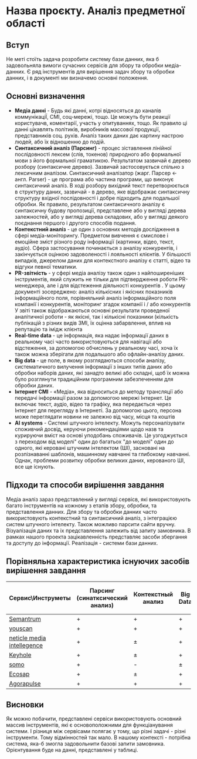 # Назва проєкту. Аналіз предметної області

## Вступ

Не меті стоїть задача розробити систему бази данних, яка б задовольняла вимоги сучасних сервісів для збору та обробки медіа-данних. Є ряд інструментів для вирішення задач збору та обробки данних, і в документі ми визначемо основні положення. 


## Основні визначення

* __Медіа данні__ - Будь які данні, котрі відносяться до каналів коммунікаціЇ, СМІ, соц-мережі, тощо. Це можуть бути реакції користувачв, коментарії, участь у опитуваннях,       тощо. Як правило ці данні цікавлять політиків, виробників массової продукції, представників соц. рухів. Аналіз таких даних дає картину настрою людей, або їх відношенню до       подій. 
* __Синтаксичний аналіз (Парсинг)__ - процес зіставлення лінійної послідовності лексем (слів, токенов) природного або формальної мови з його формальної граматикою. Результатом зазвичай є дерево розбору (синтаксичне дерево). Зазвичай застосовується спільно з лексичним аналізом. Синтаксичний аналізатор (жарг. Парсер ← англ. Parser) - це програма або частина програми, що виконує синтаксичний аналіз. В ході розбору вихідний текст перетворюється в структуру даних, зазвичай - в дерево, яке відображає синтаксичну структуру вхідної послідовності і добре підходить для подальшої обробки. Як правило, результатом синтаксичного аналізу є синтаксичну будову пропозиції, представлене або у вигляді дерева залежностей, або у вигляді дерева складових, або у вигляді деякого поєднання першого і другого способів подання.
* __Контекстний аналіз__ - це один з основних методів дослідження в сфері медіа-моніторингу. Предметом вивчення є смислове і емоційне зміст різного роду інформації (картинки, відео, текст, аудіо). Сфера застосування починається з аналізу конкурентів, і закінчується оцінкою задоволеності і лояльності клієнтів. У більшості випадків, джерелом даних для контекстного аналізу є статті, відео та відгуки певної тематики.
* __PR-звітність__ -  у сфері медіа аналізу також один з найпоширеніших інструментів, який служить не тільки для підтвердження роботи PR-менеджера, але і для відстеження діяльності конкурентів . У цьому документі зосереджено: аналіз кількісних і якісних показників інформаційного поля, порівняльний аналіз інформаційного поля компанії і конкурентів, моніторинг згадок компанії і / або конкурентів
У звіті також відображаються основні результати проведеної аналітичної роботи - як якісні, так і кількісні показники (кількість публікацій з різних видів ЗМІ, їх оцінна забарвлення, вплив на репутацію та імідж клієнта
* __Real-time data__ - це інформація, яка надає інформації даних в реальному часі часто використовуються для навігації або відстеження, за допомогою обчислень у реальному часі, хоча їх також можна зберігати для подальшого або офлайн-аналізу даних.
* __Big data__ - це поле, в якому розглядаються способи аналізу, систематичного вилучення інформації з інших типів даних або обробки наборів даних, які занадто великі або складні, щоб їх можна було розглянути традиційним програмним забезпеченням для обробки даних. 
* __Інтернет СМІ__ -  «Медіа», яка відноситься до методу трансляції або передачі інформації разом за допомогою мережі Інтернет. Це включає текст, аудіо, відео та графіку, яка передається через Інтернет для перегляду в Інтернеті. За допомогою цього, персона може переглядати новини не залежно від часу, місця та коштів
* __AI systems__ - Системі штучного інтелекту. Можуть персоналізувати споживчий досвід, керуючи рекомендаціями щодо назв та курируючи вміст на основі уподобань споживачів. Це узгоджується з переходом від моделі" один до багатьох "до моделі" один до одного, які керовані штучним інтелектом (ШІ), засновані на розпізнаванні шаблонів, машинному навчанні та глибокому навчанні. Однак, проблеми розвитку обробки великих даних, керованого ШІ, все ще існують. 

## Підходи та способи вирішення завдання

 Медіа аналіз зараз представлений у вигляді сервісв, які використовують багато інструментів на кожному з етапів збору, обробки, та представлення данних. Для збору та обробки данних часто використовують контекстний та синтаксичний аналіз, з інтеграцією систем штучного інтелекту. Також можливо парсити сайти вручну. Візуалізація даних та іх представлення залежить від запиту замовника. В рамках нашого проекта зацікавленність представляє засоби збергання та доступу до інформації. Реалізація - системи бази данних.

## Порівняльна характеристика існуючих засобів вирішення завдання

Сервис\Инструметы | Парсинг (синатксический анализ) | Контекстный анализ | Big Data | AI systems | Мониторинг интернет-СМИ | Экспорт данных в разнообразных форматах | Интеграция с социальными сетями | PR-отчетность | Медиа-архив |	Мониторинг печатных СМИ	
----------------- | ------------------------------- | ------------------ | -------- | ---------- | ----------------------- | --------------------------------------- | ------------------------------- | ------------- | ----------- | -----------------------
[Semantrum](https://promo.semantrum.net/uk/golovna) |+|+|+|+|±|+|+|+|+|+
[youscan](https://youscan.io)|+|+|+|+|+|±|+|+|-|-
[neticle media intellegence](https://neticle.com/company/en/)|+|±|+|+|+|+|±|±|-|-|-
[Keyhole](https://keyhole.co)|+|±|+|+|+|-|±|±|±|+|-	
[somo](https://www.somo.nl)|+|-|±|+|±|-|-|±|+|±|-	
[Ecosap](https://ecosap.media)|+|±|+|+|+|+|±|+|+|±|+	
[Agorapulse](https://www.agorapulse.com)|+|+|+|+|+|±|±|+|+|±|-	

## Висновки
 Як можно побачити, представлені сервіси використовують основний массив інструментів, які є основоположними для функціанування системи. І різниця між сервісами полягає у тому, що різні задачі - різні інструменти. Тому відмінностей так мало. В нашому контексті - потрібна система, яка-б змогла задовольнити базові запити замовника. Орієнтування буде на данні, представлені у таблиці.
